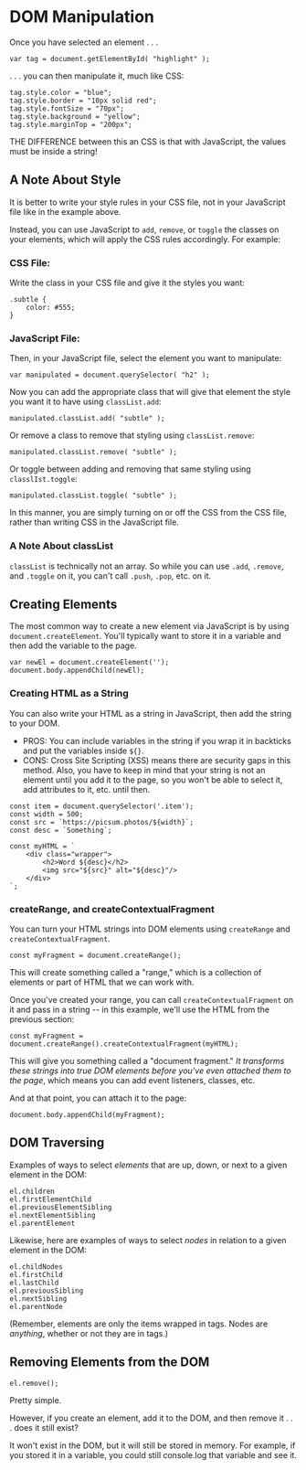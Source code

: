 # DOM Manipulation

Once you have selected an element . . .

`var tag = document.getElementById( "highlight" );`

. . . you can then manipulate it, much like CSS:

```
tag.style.color = "blue";
tag.style.border = "10px solid red";
tag.style.fontSize = "70px";
tag.style.background = "yellow";
tag.style.marginTop = "200px";
```

THE DIFFERENCE between this an CSS is that with JavaScript, the values must be inside a string!

## A Note About Style

It is better to write your style rules in your CSS file, not in your JavaScript file like in the example above.

Instead, you can use JavaScript to `add`, `remove`, or `toggle` the classes on your elements, which will apply the CSS rules accordingly. For example:

### CSS File:

Write the class in your CSS file and give it the styles you want:

```
.subtle {
	color: #555;
}
```

### JavaScript File:

Then, in your JavaScript file, select the element you want to manipulate:

`var manipulated = document.querySelector( "h2" );`

Now you can add the appropriate class that will give that element the style you want it to have using `classList.add`:

`manipulated.classList.add( "subtle" );`

Or remove a class to remove that styling using `classList.remove`:

`manipulated.classList.remove( "subtle" );`

Or toggle between adding and removing that same styling using `classlIst.toggle`:

`manipulated.classList.toggle( "subtle" );`

In this manner, you are simply turning on or off the CSS from the CSS file, rather than writing CSS in the JavaScript file.

### A Note About classList

`classList` is technically not an array. So while you can use `.add`, `.remove`, and `.toggle` on it, you can't call `.push`, `.pop`, etc. on it.


## Creating Elements

The most common way to create a new element via JavaScript is by using `document.createElement`.  You'll typically want to store it in a variable and then add the variable to the page.

```
var newEl = document.createElement('');
document.body.appendChild(newEl);
```


### Creating HTML as a String

You can also write your HTML as a string in JavaScript, then add the string to your DOM.

- PROS: You can include variables in the string if you wrap it in backticks and put the variables inside `${}`.
- CONS: Cross Site Scripting (XSS) means there are security gaps in this method.  Also, you have to keep in mind that your string is not an element until you add it to the page, so you won't be able to select it, add attributes to it, etc. until then.

```
const item = document.querySelector('.item');
const width = 500;
const src = `https://picsum.photos/${width}`;
const desc = `Something`;

const myHTML = `
	<div class="wrapper">
		<h2>Word ${desc}</h2>
		<img src="${src}" alt="${desc}"/>
	</div>
`;
```


### createRange, and createContextualFragment

You can turn your HTML strings into DOM elements using `createRange` and `createContextualFragment`.

```
const myFragment = document.createRange();
```

This will create something called a "range," which is a collection of elements or part of HTML that we can work with.

Once you've created your range, you can call `createContextualFragment` on it and pass in a string -- in this example, we'll use the HTML from the previous section:

```
const myFragment = document.createRange().createContextualFragment(myHTML);
```

This will give you something called a "document fragment."  *It transforms these strings into true DOM elements before you've even attached them to the page*, which means you can add event listeners, classes, etc.

And at that point, you can attach it to the page:

```
document.body.appendChild(myFragment);
```


## DOM Traversing

Examples of ways to select *elements* that are up, down, or next to a given element in the DOM:

```
el.children
el.firstElementChild
el.previousElementSibling
el.nextElementSibling
el.parentElement
```


Likewise, here are examples of ways to select *nodes* in relation to a given element in the DOM:

```
el.childNodes
el.firstChild
el.lastChild
el.previousSibling
el.nextSibling
el.parentNode
```


(Remember, elements are only the items wrapped in tags.  Nodes are *anything*, whether or not they are in tags.)


## Removing Elements from the DOM

```
el.remove();
```

Pretty simple.

However, if you create an element, add it to the DOM, and then remove it . . . does it still exist?

It won't exist in the DOM, but it will still be stored in memory.  For example, if you stored it in a variable, you could still console.log that variable and see it.